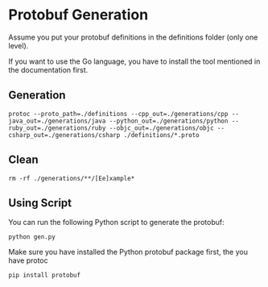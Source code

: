 # Protobuf Generation

Assume you put your protobuf definitions in the definitions folder (only one level).

If you want to use the Go language, you have to install the tool mentioned in the documentation first.

## Generation
```
protoc --proto_path=./definitions --cpp_out=./generations/cpp --java_out=./generations/java --python_out=./generations/python --ruby_out=./generations/ruby --objc_out=./generations/objc --csharp_out=./generations/csharp ./definitions/*.proto
```

## Clean
```
rm -rf ./generations/**/[Ee]xample*
```

## Using Script
You can run the following Python script to generate the protobuf:
```
python gen.py
```
Make sure you have installed the Python protobuf package first, the you have protoc
```
pip install protobuf
```